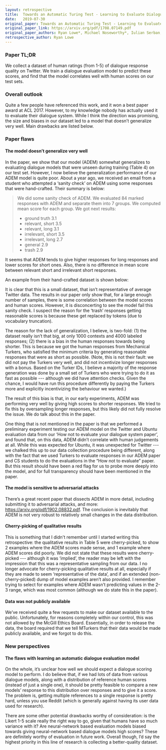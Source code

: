 ```yaml
---
layout: retrospective
title:  Towards an Automatic Turing Test - Learning to Evaluate Dialogue Responses
date:   2019-07-30
original_paper: Towards an Automatic Turing Test - Learning to Evaluate Dialogue Responses
original_paper_link: https://arxiv.org/pdf/1708.07149.pdf
original_paper_authors: Ryan Lowe*, Michael Noseworthy*, Iulian Serban, Nicolas A-G, Yoshua Bengio, Joelle Pineau
retrospective_author: Ryan Lowe
---
```


### Paper TL;DR

 We collect a dataset of human ratings (from 1-5) of dialogue response quality on Twitter. We train a dialogue evaluation model to predict these scores, and find that the model correlates well with human scores on our test sets.

### Overall outlook

Quite a few people have referenced this work, and it won a best paper award at ACL 2017. However, to my knowledge nobody has actually used it to evaluate their dialogue system. While I think the direction was promising, the size and biases in our dataset led to a model that doesn’t generalize very well. Main drawbacks are listed below.

### Paper flaws

#### The model doesn’t generalize very well
In the paper, we show that our model (ADEM) somewhat generalizes to evaluating dialogue models that were unseen during training (Table 4) on our test set. However, I now believe the generalization performance of our ADEM model is quite poor. About a year ago, we received an email from a student who attempted a ‘sanity check’ on ADEM using some responses that were hand-crafted. Their summary is below:


> We did some sanity check of ADEM. We evaluated 84 marked responses with ADEM and separate them into 7 groups. We computed mean score for each group. We got next results:
>- ground truth    3.1
>- relevant, short  3.5
>- relevant, long  3.1
>- irrelevant, short  3.5
>- irrelevant, long  2.7
>- general    2.9
>- trash    2.9

It seems that ADEM tends to give higher responses for long responses and lower scores for short ones. Also, there is no difference in mean score between relevant short and irrelevant short responses.


An example from their hand-crafted dataset is shown below:

It is clear that this is a small dataset, that isn’t representative of average Twitter data. The results in our paper only show that, for a large enough number of samples, there is some correlation between the model scores and human scores. However, it is disconcerting to see the model fail this sanity check. I suspect the reason for the ‘trash’ responses getting reasonable scores is because these get replaced by <unknown> tokens (due to vocabulary truncation).

The reason for the lack of generalization, I believe, is two-fold: (1) the dataset really isn’t that big, at only 1000 contexts and 4000 labeled responses; (2) there is a bias in the human responses towards being shorter. This is because we got the human responses from Mechanical Turkers, who satisfied the minimum criteria by generating reasonable responses that were as short as possible. (Note, this is not their fault: we did not pay the Turkers very well, and did not incentivize longer responses with a bonus. Based on the Turker IDs, I believe a majority of the response generation was done by a small set of Turkers who were trying to do it as fast as possible --- although we did have attention checks. Given the chance, I would have run this procedure differently by paying the Turkers more and explicitly incentivizing the behaviour we wanted.)

The result of this bias is that, in our early experiments, ADEM was performing very well by giving high scores to shorter responses. We tried to fix this by oversampling longer responses, but this likely did not fully resolve the issue. We do talk about this in the paper.

One thing that is not mentioned in the paper is that we performed a preliminary experiment testing our ADEM model on the Twitter and Ubuntu evaluation data from our ‘How not to evaluate your dialogue system paper’, and found that, on this data, ADEM didn’t correlate with human judgements at all. While this was expected for Ubuntu, it was unexpected for Twitter --- we chalked this up to our data collection procedure being different, along with the fact that we used Turkers to evaluate responses in our ADEM paper and CS students to do the evaluations in the “How not to evaluate” paper. But this result should have been a red flag for us to probe more deeply into the model, and for full transparency should have been mentioned in the paper.

#### The model is sensitive to adversarial attacks
There’s a great recent paper that dissects ADEM in more detail, including submitting it to adversarial attacks, and more: https://arxiv.org/pdf/1902.08832.pdf. The conclusion is inevitably that ADEM is not very robust to relatively small changes in the data distribution.

#### Cherry-picking of qualitative results
This is something that I didn't remember until I started writing this retrospective: the qualitative results in Table 5 were cherry-picked, to show 2 examples where the ADEM scores made sense, and 1 example where ADEM scores did poorly. We did not state that these results were cherry-picked --- although it was ‘implied’, the reader may be left with the impression that this was a representative sampling from our data. I no longer advocate for cherry-picking qualitative results at all, especially if they are made to seem ‘representative of the data’, and if an extended (non-cherry-picked) dump of model examples aren’t also provided. I remember trying to select for examples where ADEM wasn’t predicting values in the 2-3 range, which was most common (although we do state this in the paper).

#### Data was not publicly available
We’ve received quite a few requests to make our dataset available to the public. Unfortunately, for reasons completely within our control, this was not allowed by the McGill Ethics Board. Essentially, in order to release the data, the board required that we tell MTurkers that their data would be made publicly available, and we forgot to do this.

### New perspectives

#### The flaws with learning an automatic dialogue evaluation model
On the whole, it’s unclear how well we should expect a dialogue scoring model to perform. I do believe that, if we had lots of data from various dialogue models, along with a distribution of reference human scores (instead of just a single one), it should be pretty feasible to compare a new models’ response to this distribution over responses and to give it a score. The problem is, getting multiple references to a single response is pretty hard, unless you use Reddit (which is generally against having its user data used for research).

There are some other potential drawbacks worthy of consideration: is the Likert 1-5 scale really the right way to go, given that humans have so much variance with it? Are neural-network based evaluation models biased towards giving neural-network based dialogue models high scores? These are definitely worthy of evaluation in future work. Overall though, I’d say the highest priority in this line of research is collecting a better-quality dataset.
